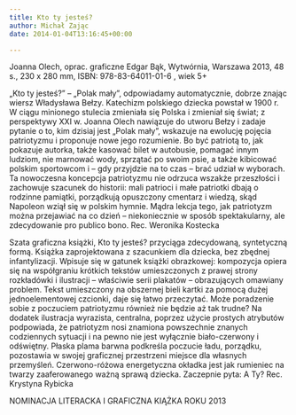 ```yaml
---
title: Kto ty jesteś?
author: Michał Zając
date: 2014-01-04T13:16:45+00:00

---
```

Joanna Olech, oprac. graficzne Edgar Bąk, Wytwórnia, Warszawa 2013, 48 s., 230 x 280 mm, ISBN: 978-83-64011-01-6 , wiek 5+
  
„Kto ty jesteś?” – „Polak mały”, odpowiadamy automatycznie, dobrze znając wiersz Władysława Bełzy. Katechizm polskiego dziecka powstał w 1900 r. W ciągu minionego stulecia zmieniała się Polska i zmieniał się świat; z perspektywy XXI w. Joanna Olech nawiązuje do utworu Bełzy i zadaje pytanie o to, kim dzisiaj jest „Polak mały”, wskazuje na ewolucję pojęcia patriotyzmu i proponuje nowe jego rozumienie. Bo być patriotą to, jak pokazuje autorka, także kasować bilet w autobusie, pomagać innym ludziom, nie marnować wody, sprzątać po swoim psie, a także kibicować polskim sportowcom i – gdy przyjdzie na to czas – brać udział w wyborach. Ta nowoczesna koncepcja patriotyzmu nie odrzuca wszakże przeszłości i zachowuje szacunek do historii: mali patrioci i małe patriotki dbają o rodzinne pamiątki, porządkują opuszczony cmentarz i wiedzą, skąd Napoleon wziął się w polskim hymnie. Mądra lekcja tego, jak patriotyzm można przejawiać na co dzień – niekoniecznie w sposób spektakularny, ale zdecydowanie pro publico bono. Rec. Weronika Kostecka
  
Szata graficzna książki, Kto ty jesteś? przyciąga zdecydowaną, syntetyczną formą. Książka zaprojektowana z szacunkiem dla dziecka, bez zbędnej infantylizacji. Wpisuje się w gatunek książki obrazkowej: kompozycja opiera się na współgraniu krótkich tekstów umieszczonych z prawej strony rozkładówki i ilustracji &#8211; właściwie serii plakatów – obrazujących omawiany problem. Tekst umieszczony na obszernej bieli kartki za pomocą dużej jednoelementowej czcionki, daje się łatwo przeczytać. Może poradzenie sobie z poczuciem patriotyzmu również nie będzie aż tak trudne? Na dodatek ilustracja wyrazista, centralna, poprzez użycie prostych atrybutów podpowiada, że patriotyzm nosi znamiona powszechnie znanych codziennych sytuacji i na pewno nie jest wyłącznie biało-czerwony i odświętny. Płaska plama barwna podkreśla poczucie ładu, porządku, pozostawia w swojej graficznej przestrzeni miejsce dla własnych przemyśleń. Czerwono-różowa energetyczna okładka jest jak rumieniec na twarzy zaaferowanego ważną sprawą dziecka. Zaczepnie pyta: A Ty? Rec. Krystyna Rybicka
   
NOMINACJA LITERACKA I GRAFICZNA KIĄŻKA ROKU 2013
